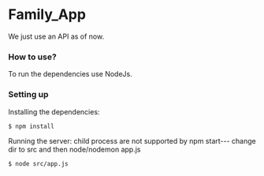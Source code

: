 # Family_App
We just use an API as of now.

### How to use?
To run the dependencies use NodeJs.

### Setting up
Installing the dependencies:

```sh
$ npm install
```
Running the server:
child process are not supported by npm start--- change dir to src and then node/nodemon app.js

```sh
$ node src/app.js
```

